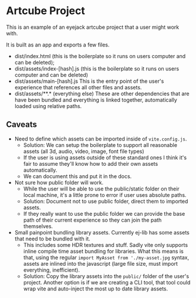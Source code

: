 # Artcube Project

This is an example of an eyejack artcube project that a user might work with.

It is built as an app and exports a few files.

- dist/index.html (this is the boilerplate so it runs on users computer and
  can be deleted);
- dist/assets/index-[hash].js (this is the boilerplate so it runs on users
  computer and can be deleted)
- dist/assets/main-[hash].js This is the entry point of the user's experience
  that references all other files and assets.
- dist/assets/**.* (everything else) These are other dependencies that are have
  been bundled and everything is linked together, automatically loaded using
  relative paths.

## Caveats

- Need to define which assets can be imported inside of `vite.config.js`.
  - Solution: We can setup the boilerplate to support all reasonable assets
    (all 3d, audio, video, image, font file types)
  - If the user is using assets outside of these standard ones I think it's fair
    to assume they'll know how to add their own assets automatically.
  - We can document this and put it in the docs.
- Not sure how public folder will work.
  - While the user will be able to use the public/static folder on their local
    machine, it's a little prone to error if user uses absolute paths.
  - Solution: Document not to use public folder, direct them to imported assets.
  - If they really want to use the public folder we can provide the base path
    of their current experience so they can join the path themselves.
- Small painpoint bundling library assets.  Currently ej-lib has some assets
  that need to be bundled with it.
  - This includes some HDR textures and stuff.  Sadly vite only supports inline
    compile time asset bundling for libraries.  What this means is that, using
    the regular `import MyAsset from './my-asset.jpg` syntax, assets are inlined
    into the javascript (large file size, must import everything, inefficient).
  - Solution: Copy the library assets into the `public/` folder of the user's
    project.  Another option is if we are creating a CLI tool, that tool could
    wrap vite and auto-inject the most up to date library assets.
